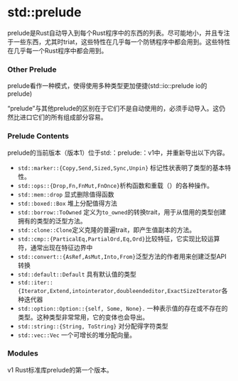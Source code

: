 # std::prelude

prelude是Rust自动导入到每个Rust程序中的东西的列表。尽可能地小，并且专注于一些东西，尤其时triat，这些特性在几乎每一个防锈程序中都会用到。这些特性在几乎每一个Rust程序中都会用到。

### Other Prelude

prelude看作一种模式，使得使用多种类型更加便捷(std::io::prelude io的prelude)

“prelude”与其他prelude的区别在于它们不是自动使用的，必须手动导入。这仍然比进口它们的所有组成部分容易。

### Prelude Contents

prelude的当前版本（版本1）位于std:：prelude:：v1中，并重新导出以下内容。

- `std::marker::{Copy,Send,Sized,Sync,Unpin}` 标记性状表明了类型的基本特性。
- `std::ops::{Drop,Fn,FnMut,FnOnce}`析构函数和重载（）的各种操作。
- `std::mem::drop` 显式删除值得函数
- `std::boxed::Box`  堆上分配值得方法
- `std::borrow::ToOwned` 定义为`to_owned`的转换trait，用于从借用的类型创建拥有的类型的泛型方法。
- `std::clone::Clone`定义克隆的普遍trait，即产生值副本的方法。
- `std::cmp::{ParticalEq,PartialOrd,Eq,Ord}`比较特征，它实现比较运算符，通常出现在特征边界中
- `std::convert::{AsRef,AsMut,Into,From}`泛型方法的作者用来创建泛型API转换
- `std::default::Default`  具有默认值的类型
- `std::iter::{Iterator,Extend,intointerator,doubleendeditor,ExactSizeIterator`各种迭代器
- `std::option::Option::{self, Some, None}.` 一种表示值的存在或不存在的类型。这种类型非常常用，它的变体也会导出。
- `std::string::{String, ToString}` 对分配得字符类型
- `std::vec::Vec` 一个可增长的堆分配向量。

### Modules

v1     Rust标准库prelude的第一个版本。